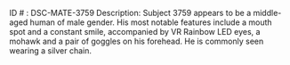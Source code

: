 ID # : DSC-MATE-3759
Description: Subject 3759 appears to be a middle-aged human of male gender. His most notable features include a mouth spot and a constant smile, accompanied by VR Rainbow LED eyes, a mohawk and a pair of goggles on his forehead. He is commonly seen wearing a silver chain.